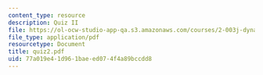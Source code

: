 ```yaml
---
content_type: resource
description: Quiz II
file: https://ol-ocw-studio-app-qa.s3.amazonaws.com/courses/2-003j-dynamics-and-vibration-13-013j-fall-2002/77a019e41d961baeed074f4a89bccdd8_quiz2.pdf
file_type: application/pdf
resourcetype: Document
title: quiz2.pdf
uid: 77a019e4-1d96-1bae-ed07-4f4a89bccdd8
---
```

